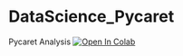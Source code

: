 # DataScience_Pycaret
Pycaret Analysis
[![Open In Colab](https://colab.research.google.com/assets/colab-badge.svg)](https://github.com/KarlmerABC/DataScience_Pycaret/blob/main/AnalysisRegression_PyCaret.ipynb)
